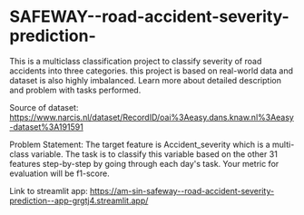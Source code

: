 # SAFEWAY--road-accident-severity-prediction-

This is a multiclass classification project to classify severity of road accidents into three categories. this project is based on real-world data and dataset is also highly imbalanced. Learn more about detailed description and problem with tasks performed.


Source of dataset: https://www.narcis.nl/dataset/RecordID/oai%3Aeasy.dans.knaw.nl%3Aeasy-dataset%3A191591

Problem Statement: The target feature is Accident_severity which is a multi-class variable. The task is to classify this variable based on the other 31 features step-by-step by going through each day's task. Your metric for evaluation will be f1-score.


Link to streamlit app: https://am-sin-safeway--road-accident-severity-prediction--app-grgtj4.streamlit.app/
